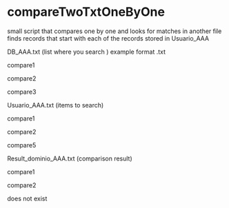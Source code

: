 # compareTwoTxtOneByOne
small script that compares one by one and looks for matches in another file
finds records that start with each of the records stored in Usuario_AAA


DB_AAA.txt (list where you search )
example format .txt

compare1 

compare2

compare3

Usuario_AAA.txt (items to search)

compare1

compare2

compare5

Result_dominio_AAA.txt (comparison result)

compare1 

compare2

does not exist

